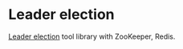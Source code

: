 # Leader election
[Leader election](https://en.wikipedia.org/wiki/Leader_election) tool library  with ZooKeeper, Redis.

 
